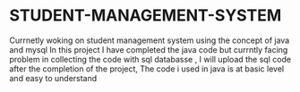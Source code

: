 # STUDENT-MANAGEMENT-SYSTEM
Currnetly woking on student management system using the concept of java and mysql 
In this project I have completed the java code but currntly facing problem in collecting the code with sql databasse ,
I will upload the sql code after the completion of the project,
The code i used in java is at basic level and easy to understand
